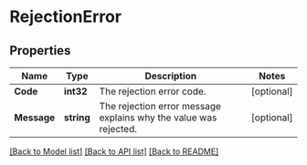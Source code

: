 # RejectionError

## Properties

Name | Type | Description | Notes
------------ | ------------- | ------------- | -------------
**Code** | **int32** | The rejection error code. | [optional] 
**Message** | **string** | The rejection error message explains why the value was rejected. | [optional] 

[[Back to Model list]](../README.md#documentation-for-models) [[Back to API list]](../README.md#documentation-for-api-endpoints) [[Back to README]](../README.md)


